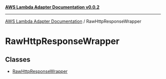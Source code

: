 [**AWS Lambda Adapter Documentation v0.0.2**](../README.md)

***

[AWS Lambda Adapter Documentation](../modules.md) / RawHttpResponseWrapper

# RawHttpResponseWrapper

## Classes

- [RawHttpResponseWrapper](classes/RawHttpResponseWrapper.md)
